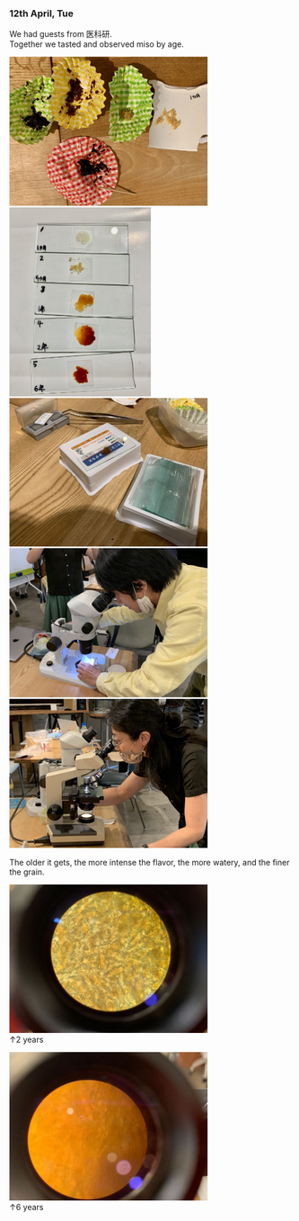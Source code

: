 ### 12th April, Tue

We had guests from 医科研.<br>
Together we tasted and observed miso by age.

<img width="70%" alt="img" src="images/IMG_3777.jpeg">
<img width="50%" alt="img" src="images/IMG_3781.jpeg">
<img width="70%" alt="img" src="images/1.jpeg">
<img width="70%" alt="img" src="images/6.jpeg">
<img width="70%" alt="img" src="images/7.jpeg">

The older it gets, the more intense the flavor, the more watery, and the finer the grain.

<img width="70%" alt="img" src="images/4.jpeg"><br>
↑2 years<br>

<img width="70%" alt="img" src="images/2.jpeg"><br>
↑6 years<br>
